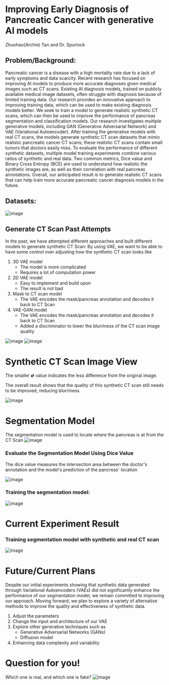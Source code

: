 # Improving Early Diagnosis of Pancreatic Cancer with generative AI models
Zhuohao(Archie) Tan and Dr. Spurlock

## Problem/Background: 
Pancreatic cancer is a disease with a high mortality rate due to a lack of early symptoms and data scarcity. Recent research has focused on improving AI models to produce more accurate diagnoses given medical images such as CT scans. Existing AI diagnosis models, trained on publicly available medical image datasets, often struggle with diagnosis because of limited training data. Our research provides an innovative approach to improving training data, which can be used to make existing diagnosis models better. We seek to train a model to generate realistic synthetic CT scans, which can then be used to improve the performance of pancreas segmentation and classification models. Our research investigates multiple generative models, including GAN (Generative Adversarial Network) and VAE (Variational Autoencoder). After training the generative models with real CT scans, the models generate synthetic CT scan datasets that mimic realistic pancreatic cancer CT scans; these realistic CT scans contain small tumors that doctors easily miss. To evaluate the performance of different synthetic datasets, multiple model training experiments combine various ratios of synthetic and real data. Two common metrics, Dice value and Binary Cross Entropy (BCE) are used to understand how realistic the synthetic images are, as well as their correlation with real pancreas annotations. Overall, our anticipated result is to generate realistic CT scans that can help train more accurate pancreatic cancer diagnosis models in the future.

## Datasets:
![image](https://github.com/user-attachments/assets/baa3e03a-6d73-4de1-81de-2a84abe860ce)


## Generate CT Scan Past Attempts 
In the past, we have attempted different approaches and built different models to generate synthetic CT Scan:
By using VAE, we want to be able to have some control over adjusting how the synthetic CT scan looks like 
1. 3D VAE model
     * The model is more complicated
     * Requires a lot of computation power
2. 2D VAE model
     * Easy to implement and build upon
     * The result is not bad
3. Mask to CT scan model
     * The VAE encodes the mask/pancreas annotation and decodes it back to CT Scan 
4. VAE-GAN model
     * The VAE encodes the mask/pancreas annotation and decodes it back to CT Scan
     * Added a discriminator to lower the blurriness of the CT scan image quality

![image](https://github.com/user-attachments/assets/1581efe0-89c8-4c12-a4ba-3b17ebb47689)
![image](https://github.com/user-attachments/assets/80547cb7-40da-40f2-95bb-742181fe7ae2)

# Synthetic CT Scan Image View
The smaller 𝞼 value indicates the less difference from the original image.

The overall result shows that the quality of this synthetic CT scan still needs to be improved, reducing blurriness

![image](https://github.com/user-attachments/assets/cd01df4a-9c40-468b-b69a-6f0ed06e482c)

# Segmentation Model
The segmentation model is used to locate where the pancreas is at from the CT Scan
![image](https://github.com/user-attachments/assets/e8fdf2de-d5a3-4b5f-8caf-bf7cde4cd8fe)

### Evaluate the Segmentation Model Using Dice Value
The dice value measures the intersection area between the doctor's annotation and the model's prediction of the pancreas' location 

![image](https://github.com/user-attachments/assets/22eb41e4-6822-47e3-a16e-7b16e9148eeb)

### Training the segmentation model:
![image](https://github.com/user-attachments/assets/1c9b7b86-6d25-4c5c-ad64-e55a92fafc98)

# Current Experiment Result
### Training segmentation model with synthetic and real CT scan
![image](https://github.com/user-attachments/assets/460cc168-4c77-4644-9859-e47b901cbea7)

# Future/Current Plans 
Despite our initial experiments showing that synthetic data generated through Variational Autoencoders (VAEs) did not significantly enhance the performance of our segmentation model, we remain committed to improving our approach. Moving forward, we plan to explore a variety of alternative methods to improve the quality and effectiveness of synthetic data. 
1. Adjust the parameters
2. Change the input and architecture of our VAE
3. Explore other generative techniques such as
   * Generative Adversarial Networks (GANs)
   * Diffusion model
4. Enhancing data complexity and variability

# Question for you!
Which one is real, and which one is fake? 
![image](https://github.com/user-attachments/assets/e31d4904-bf89-41eb-8c9d-51f2f7b895ba)



